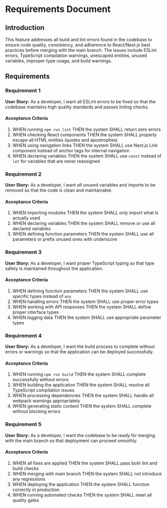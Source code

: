 # Requirements Document

## Introduction

This feature addresses all build and lint errors found in the codebase to ensure code quality, consistency, and adherence to React/Next.js best practices before merging with the main branch. The issues include ESLint errors, TypeScript compilation warnings, unescaped entities, unused variables, improper type usage, and build warnings.

## Requirements

### Requirement 1

**User Story:** As a developer, I want all ESLint errors to be fixed so that the codebase maintains high quality standards and passes linting checks.

#### Acceptance Criteria

1. WHEN running `npm run lint` THEN the system SHALL return zero errors
2. WHEN checking React components THEN the system SHALL properly escape all HTML entities (quotes and apostrophes)
3. WHEN using navigation links THEN the system SHALL use Next.js Link component instead of anchor tags for internal navigation
4. WHEN declaring variables THEN the system SHALL use `const` instead of `let` for variables that are never reassigned

### Requirement 2

**User Story:** As a developer, I want all unused variables and imports to be removed so that the code is clean and maintainable.

#### Acceptance Criteria

1. WHEN importing modules THEN the system SHALL only import what is actually used
2. WHEN declaring variables THEN the system SHALL remove or use all declared variables
3. WHEN defining function parameters THEN the system SHALL use all parameters or prefix unused ones with underscore

### Requirement 3

**User Story:** As a developer, I want proper TypeScript typing so that type safety is maintained throughout the application.

#### Acceptance Criteria

1. WHEN defining function parameters THEN the system SHALL use specific types instead of `any`
2. WHEN handling errors THEN the system SHALL use proper error types
3. WHEN working with API responses THEN the system SHALL define proper interface types
4. WHEN logging data THEN the system SHALL use appropriate parameter types

### Requirement 4

**User Story:** As a developer, I want the build process to complete without errors or warnings so that the application can be deployed successfully.

#### Acceptance Criteria

1. WHEN running `npm run build` THEN the system SHALL complete successfully without errors
2. WHEN building the application THEN the system SHALL resolve all TypeScript compilation issues
3. WHEN processing dependencies THEN the system SHALL handle all webpack warnings appropriately
4. WHEN generating static content THEN the system SHALL complete without blocking errors

### Requirement 5

**User Story:** As a developer, I want the codebase to be ready for merging with the main branch so that deployment can proceed smoothly.

#### Acceptance Criteria

1. WHEN all fixes are applied THEN the system SHALL pass both lint and build checks
2. WHEN merging with main branch THEN the system SHALL not introduce any regressions
3. WHEN deploying the application THEN the system SHALL function correctly in production
4. WHEN running automated checks THEN the system SHALL meet all quality gates